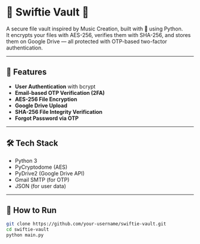 # 🎵 Swiftie Vault 🩷

A secure file vault inspired by Music Creation, built with 💖 using Python.  
It encrypts your files with AES-256, verifies them with SHA-256, and stores them on Google Drive — all protected with OTP-based two-factor authentication.

---

## 🔐 Features

- **User Authentication** with bcrypt
- **Email-based OTP Verification (2FA)**
- **AES-256 File Encryption**
- **Google Drive Upload**
- **SHA-256 File Integrity Verification**
- **Forgot Password via OTP**

---

## 🛠️ Tech Stack
- Python 3
- PyCryptodome (AES)
- PyDrive2 (Google Drive API)
- Gmail SMTP (for OTP)
- JSON (for user data)

---

## 🧪 How to Run

```bash
git clone https://github.com/your-username/swiftie-vault.git
cd swiftie-vault
python main.py
